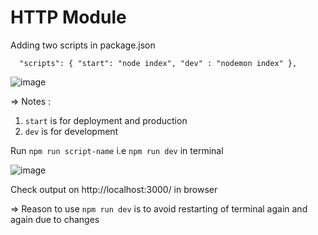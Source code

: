 # HTTP Module

Adding two scripts in package.json

`  
"scripts": {
    "start": "node index",
    "dev" : "nodemon index"
  },
 `
 
![image](https://user-images.githubusercontent.com/86548591/148643511-5873b876-b5ba-42d5-beea-5b0ee42e6b5e.png)

=> Notes : 
1. `start` is for deployment and production
2. `dev` is for development

Run `npm run script-name` i.e `npm run dev` in terminal

![image](https://user-images.githubusercontent.com/86548591/148643613-73fd1153-e347-4226-9f44-93a26dba0cd1.png)

Check output on http://localhost:3000/ in browser

=> Reason to use `npm run dev` is to avoid restarting of terminal again and again due to changes
